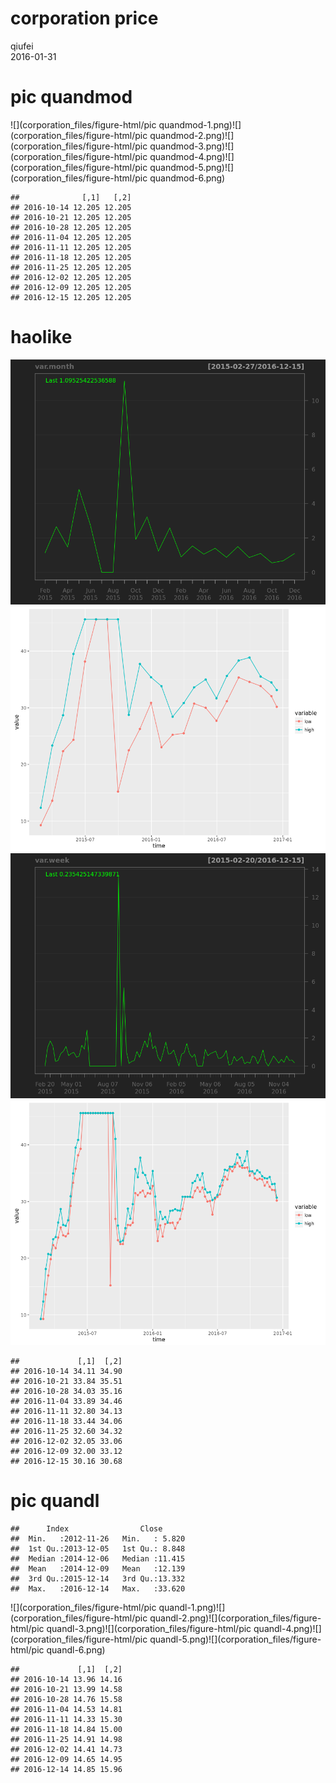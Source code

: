 # corporation price
qiufei  
2016-01-31  

<!-- # load needed packages -->




# pic quandmod

![](corporation_files/figure-html/pic quandmod-1.png)<!-- -->![](corporation_files/figure-html/pic quandmod-2.png)<!-- -->![](corporation_files/figure-html/pic quandmod-3.png)<!-- -->![](corporation_files/figure-html/pic quandmod-4.png)<!-- -->![](corporation_files/figure-html/pic quandmod-5.png)<!-- -->![](corporation_files/figure-html/pic quandmod-6.png)<!-- -->

```
##              [,1]   [,2]
## 2016-10-14 12.205 12.205
## 2016-10-21 12.205 12.205
## 2016-10-28 12.205 12.205
## 2016-11-04 12.205 12.205
## 2016-11-11 12.205 12.205
## 2016-11-18 12.205 12.205
## 2016-11-25 12.205 12.205
## 2016-12-02 12.205 12.205
## 2016-12-09 12.205 12.205
## 2016-12-15 12.205 12.205
```

# haolike

![](corporation_files/figure-html/unnamed-chunk-1-1.png)<!-- -->![](corporation_files/figure-html/unnamed-chunk-1-2.png)<!-- -->![](corporation_files/figure-html/unnamed-chunk-1-3.png)<!-- -->![](corporation_files/figure-html/unnamed-chunk-1-4.png)<!-- -->

```
##             [,1]  [,2]
## 2016-10-14 34.11 34.90
## 2016-10-21 33.84 35.51
## 2016-10-28 34.03 35.16
## 2016-11-04 33.89 34.46
## 2016-11-11 32.80 34.13
## 2016-11-18 33.44 34.06
## 2016-11-25 32.60 34.32
## 2016-12-02 32.05 33.06
## 2016-12-09 32.00 33.12
## 2016-12-15 30.16 30.68
```



# pic quandl


```
##      Index                Close       
##  Min.   :2012-11-26   Min.   : 5.820  
##  1st Qu.:2013-12-05   1st Qu.: 8.848  
##  Median :2014-12-06   Median :11.415  
##  Mean   :2014-12-09   Mean   :12.139  
##  3rd Qu.:2015-12-14   3rd Qu.:13.332  
##  Max.   :2016-12-14   Max.   :33.620
```

![](corporation_files/figure-html/pic quandl-1.png)<!-- -->![](corporation_files/figure-html/pic quandl-2.png)<!-- -->![](corporation_files/figure-html/pic quandl-3.png)<!-- -->![](corporation_files/figure-html/pic quandl-4.png)<!-- -->![](corporation_files/figure-html/pic quandl-5.png)<!-- -->![](corporation_files/figure-html/pic quandl-6.png)<!-- -->

```
##             [,1]  [,2]
## 2016-10-14 13.96 14.16
## 2016-10-21 13.99 14.58
## 2016-10-28 14.76 15.58
## 2016-11-04 14.53 14.81
## 2016-11-11 14.33 15.30
## 2016-11-18 14.84 15.00
## 2016-11-25 14.91 14.98
## 2016-12-02 14.41 14.73
## 2016-12-09 14.65 14.95
## 2016-12-14 14.85 15.96
```


